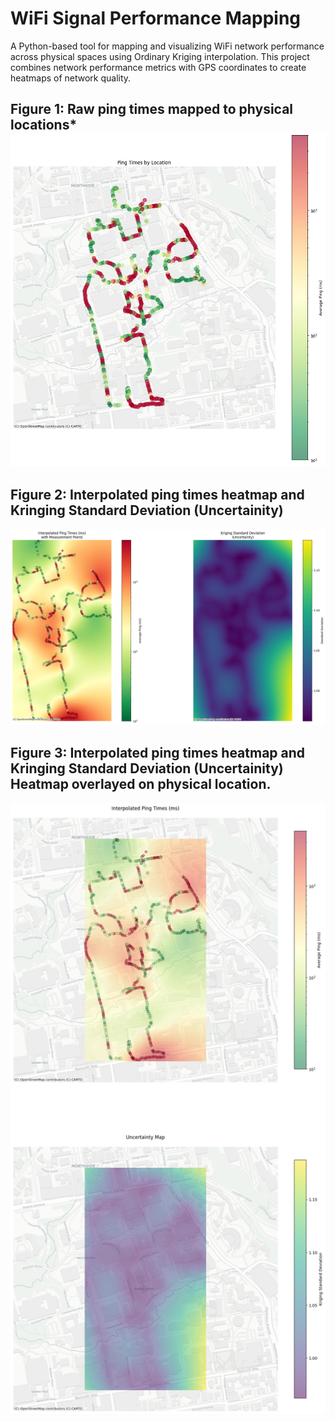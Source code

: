 # WiFi Signal Performance Mapping

A Python-based tool for mapping and visualizing WiFi network performance across physical spaces using Ordinary Kriging interpolation. This project combines network performance metrics with GPS coordinates to create heatmaps of network quality.


## Figure 1: Raw ping times mapped to physical locations*![Ping Times by Location](figure1.png)

## Figure 2: Interpolated ping times heatmap and Kringing Standard Deviation (Uncertainity)
![Interpolated Ping Times || Kringing SD Map](figure2.png)

## Figure 3: Interpolated ping times heatmap and Kringing Standard Deviation (Uncertainity) Heatmap overlayed on physical location.
![Overlayed Ping Times and Signal Strength Heatmap](figure3.png)


